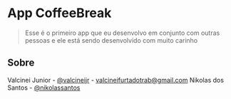 # App CoffeeBreak

> Esse é o primeiro app que eu desenvolvo em conjunto com outras pessoas e ele está sendo desenvolvido com muito carinho

## Sobre

Valcinei Junior - [@valcineijr](https://github.com/ValcineiJr) - valcineifurtadotrab@gmail.com
Nikolas dos Santos - [@nikolassantos](https://github.com/Nikolassantos)

